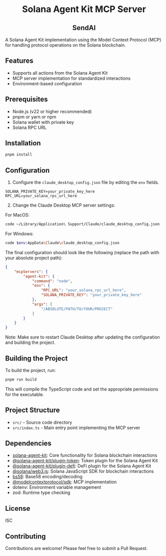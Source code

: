 <div align="center">

# Solana Agent Kit MCP Server
## SendAI

</div>

A Solana Agent Kit implementation using the Model Context Protocol (MCP) for handling protocol operations on the Solana blockchain.

## Features

- Supports all actions from the Solana Agent Kit
- MCP server implementation for standardized interactions
- Environment-based configuration

## Prerequisites

- Node.js (v22 or higher recommended)
- pnpm or yarn or npm
- Solana wallet with private key
- Solana RPC URL

## Installation

```bash
pnpm install
```

## Configuration

1. Configure the `claude_desktop_config.json` file by editing the `env` fields.

```env
SOLANA_PRIVATE_KEY=your_private_key_here
RPC_URL=your_solana_rpc_url_here
```

2. Change the Claude Desktop MCP server settings:

For MacOS:
```bash
code ~/Library/Application\ Support/Claude/claude_desktop_config.json
```

For Windows:
```bash
code $env:AppData\Claude\claude_desktop_config.json
```

The final configuration should look like the following (replace the path with your absolute project path):

```json
{
    "mcpServers": {
        "agent-kit": {
            "command": "node",
            "env": {
                "RPC_URL": "your_solana_rpc_url_here",
                "SOLANA_PRIVATE_KEY": "your_private_key_here"
            },
            "args": [
                "/ABSOLUTE/PATH/TO/YOUR/PROJECT"
            ]
        }
    }
}
```

Note: Make sure to restart Claude Desktop after updating the configuration and building the project.

## Building the Project

To build the project, run:

```bash
pnpm run build
```

This will compile the TypeScript code and set the appropriate permissions for the executable.

## Project Structure

- `src/` - Source code directory
- `src/index.ts` - Main entry point implementing the MCP server

## Dependencies

- [solana-agent-kit](https://github.com/sendaifun/solana-agent-kit): Core functionality for Solana blockchain interactions
- [@solana-agent-kit/plugin-token](https://github.com/sendaifun/solana-agent-kit/packages/plugin-token): Token plugin for the Solana Agent Kit
- [@solana-agent-kit/plugin-defi](https://github.com/sendaifun/solana-agent-kit/packages/plugin-defi): DeFi plugin for the Solana Agent Kit
- [@solana/web3.js](https://github.com/solana-foundation/solana-web3.js): Solana JavaScript SDK for blockchain interactions
- [bs58](https://github.com/cryptocoinjs/bs58): Base58 encoding/decoding
- [@modelcontextprotocol/sdk](https://github.com/modelcontextprotocol/typescript-sdk): MCP implementation
- dotenv: Environment variable management
- zod: Runtime type checking

## License

ISC

## Contributing

Contributions are welcome! Please feel free to submit a Pull Request.
